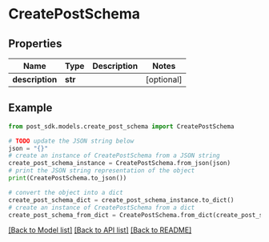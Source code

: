 # CreatePostSchema


## Properties

Name | Type | Description | Notes
------------ | ------------- | ------------- | -------------
**description** | **str** |  | [optional] 

## Example

```python
from post_sdk.models.create_post_schema import CreatePostSchema

# TODO update the JSON string below
json = "{}"
# create an instance of CreatePostSchema from a JSON string
create_post_schema_instance = CreatePostSchema.from_json(json)
# print the JSON string representation of the object
print(CreatePostSchema.to_json())

# convert the object into a dict
create_post_schema_dict = create_post_schema_instance.to_dict()
# create an instance of CreatePostSchema from a dict
create_post_schema_from_dict = CreatePostSchema.from_dict(create_post_schema_dict)
```
[[Back to Model list]](../README.md#documentation-for-models) [[Back to API list]](../README.md#documentation-for-api-endpoints) [[Back to README]](../README.md)


